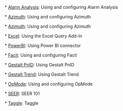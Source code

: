 \* [Alarm Analysis](/Alarm_Analysis/Alarm%20Analysis): Using and
configuring Alarm Analysis

\* [Azimuth](/azimuth/setting_up_azimuth): Using and configuring Azimuth

\* [Azimuth](/azimuth/setting_up_azimuth): Using and configuring Azimuth

\* [Excel](excel): Using the Excel Query Add-In

\* [PowerBI](powerBI): Using Power BI connector

\* [Facit](facit): Using and configuring Facit

\* [Gestalt PnID](/gestaltPnID/Gestalt%20PnID): Using Gestalt PnID

\* [Gestalt Trend](/gestaltTrend/Gestalt%20Trend): Using Gestalt Trend

\* [OpMode](/opmode/setting_up_modes): Using and configuring OpMode

\* [SEER](/seer/index): SEER 101

\* [Taggle](/taggle/index): Taggle
